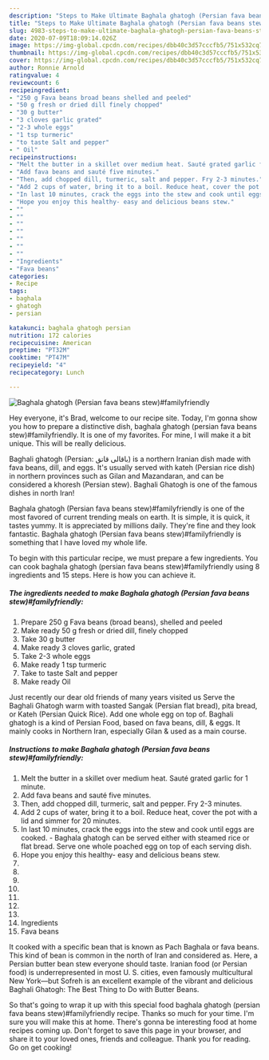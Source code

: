 ```yaml
---
description: "Steps to Make Ultimate Baghala ghatogh (Persian fava beans stew)#familyfriendly"
title: "Steps to Make Ultimate Baghala ghatogh (Persian fava beans stew)#familyfriendly"
slug: 4983-steps-to-make-ultimate-baghala-ghatogh-persian-fava-beans-stewfamilyfriendly
date: 2020-07-09T18:09:14.026Z
image: https://img-global.cpcdn.com/recipes/dbb40c3d57cccfb5/751x532cq70/baghala-ghatogh-persian-fava-beans-stewfamilyfriendly-recipe-main-photo.jpg
thumbnail: https://img-global.cpcdn.com/recipes/dbb40c3d57cccfb5/751x532cq70/baghala-ghatogh-persian-fava-beans-stewfamilyfriendly-recipe-main-photo.jpg
cover: https://img-global.cpcdn.com/recipes/dbb40c3d57cccfb5/751x532cq70/baghala-ghatogh-persian-fava-beans-stewfamilyfriendly-recipe-main-photo.jpg
author: Ronnie Arnold
ratingvalue: 4
reviewcount: 6
recipeingredient:
- "250 g Fava beans broad beans shelled and peeled"
- "50 g fresh or dried dill finely chopped"
- "30 g butter"
- "3 cloves garlic grated"
- "2-3 whole eggs"
- "1 tsp turmeric"
- "to taste Salt and pepper"
- " Oil"
recipeinstructions:
- "Melt the butter in a skillet over medium heat. Sauté grated garlic for 1 minute."
- "Add fava beans and sauté five minutes."
- "Then, add chopped dill, turmeric, salt and pepper. Fry 2-3 minutes."
- "Add 2 cups of water, bring it to a boil. Reduce heat, cover the pot with a lid and simmer for 20 minutes."
- "In last 10 minutes, crack the eggs into the stew and cook until eggs are cooked. Baghala ghatogh can be served either with steamed rice or flat bread. Serve one whole poached egg on top of each serving dish."
- "Hope you enjoy this healthy- easy and delicious beans stew."
- ""
- ""
- ""
- ""
- ""
- ""
- ""
- "Ingredients"
- "Fava beans"
categories:
- Recipe
tags:
- baghala
- ghatogh
- persian

katakunci: baghala ghatogh persian 
nutrition: 172 calories
recipecuisine: American
preptime: "PT32M"
cooktime: "PT47M"
recipeyield: "4"
recipecategory: Lunch

---
```



![Baghala ghatogh (Persian fava beans stew)#familyfriendly](https://img-global.cpcdn.com/recipes/dbb40c3d57cccfb5/751x532cq70/baghala-ghatogh-persian-fava-beans-stewfamilyfriendly-recipe-main-photo.jpg)

Hey everyone, it's Brad, welcome to our recipe site. Today, I'm gonna show you how to prepare a distinctive dish, baghala ghatogh (persian fava beans stew)#familyfriendly. It is one of my favorites. For mine, I will make it a bit unique. This will be really delicious.

Baghali ghatogh (Persian: باقالی قاتق) is a northern Iranian dish made with fava beans, dill, and eggs. It&#39;s usually served with kateh (Persian rice dish) in northern provinces such as Gilan and Mazandaran, and can be considered a khoresh (Persian stew). Baghali Ghatogh is one of the famous dishes in north Iran!

Baghala ghatogh (Persian fava beans stew)#familyfriendly is one of the most favored of current trending meals on earth. It is simple, it is quick, it tastes yummy. It is appreciated by millions daily. They're fine and they look fantastic. Baghala ghatogh (Persian fava beans stew)#familyfriendly is something that I have loved my whole life.


To begin with this particular recipe, we must prepare a few ingredients. You can cook baghala ghatogh (persian fava beans stew)#familyfriendly using 8 ingredients and 15 steps. Here is how you can achieve it.

<!--inarticleads1-->

##### The ingredients needed to make Baghala ghatogh (Persian fava beans stew)#familyfriendly:

1. Prepare 250 g Fava beans (broad beans), shelled and peeled
1. Make ready 50 g fresh or dried dill, finely chopped
1. Take 30 g butter
1. Make ready 3 cloves garlic, grated
1. Take 2-3 whole eggs
1. Make ready 1 tsp turmeric
1. Take to taste Salt and pepper
1. Make ready  Oil


Just recently our dear old friends of many years visited us Serve the Baghali Ghatogh warm with toasted Sangak (Persian flat bread), pita bread, or Kateh (Persian Quick Rice). Add one whole egg on top of. Baghali ghatogh is a kind of Persian Food, based on fava beans, dill, &amp; eggs. It mainly cooks in Northern Iran, especially Gilan &amp; used as a main course. 

<!--inarticleads2-->

##### Instructions to make Baghala ghatogh (Persian fava beans stew)#familyfriendly:

1. Melt the butter in a skillet over medium heat. Sauté grated garlic for 1 minute.
1. Add fava beans and sauté five minutes.
1. Then, add chopped dill, turmeric, salt and pepper. Fry 2-3 minutes.
1. Add 2 cups of water, bring it to a boil. Reduce heat, cover the pot with a lid and simmer for 20 minutes.
1. In last 10 minutes, crack the eggs into the stew and cook until eggs are cooked. - Baghala ghatogh can be served either with steamed rice or flat bread. Serve one whole poached egg on top of each serving dish.
1. Hope you enjoy this healthy- easy and delicious beans stew.
1. 
1. 
1. 
1. 
1. 
1. 
1. 
1. Ingredients
1. Fava beans


It cooked with a specific bean that is known as Pach Baghala or fava beans. This kind of bean is common in the north of Iran and considered as. Here, a Persian butter bean stew everyone should taste. Iranian food (or Persian food) is underrepresented in most U. S. cities, even famously multicultural New York—but Sofreh is an excellent example of the vibrant and delicious Baghali Ghatogh: The Best Thing to Do with Butter Beans. 

So that's going to wrap it up with this special food baghala ghatogh (persian fava beans stew)#familyfriendly recipe. Thanks so much for your time. I'm sure you will make this at home. There's gonna be interesting food at home recipes coming up. Don't forget to save this page in your browser, and share it to your loved ones, friends and colleague. Thank you for reading. Go on get cooking!
